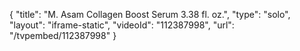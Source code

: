 {
    "title": "M. Asam Collagen Boost Serum 3.38 fl. oz.",
    "type": "solo",
    "layout": "iframe-static",
    "videoId": "112387998",
    "url": "\/tvpembed\/112387998"
}